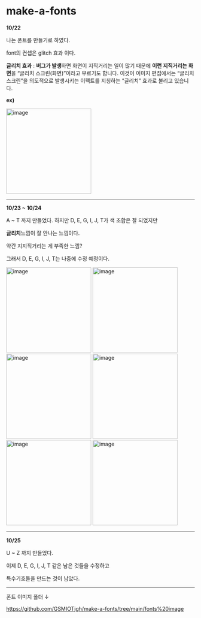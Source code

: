 # make-a-fonts
>>
**10/22**

나는 폰트를 만들기로 하였다.

font의 컨셉은 glitch 효과 이다.

**글리치 효과** : **버그가 발생**하면 화면이 지직거리는 
일이 많기 때문에 **이런 지직거리는 화면**을 
“글리치 스크린(화면)”이라고 부르기도 합니다. 
이것이 이미지 편집에서는 “글리치 스크린”을
의도적으로 발생시키는 이펙트를 지칭하는 
”글리치” 효과로 불리고 있습니다.

**ex)**


<img width="227" alt="image" src="https://github.com/GSMIOTjgh/make-a-fonts/assets/132252115/31e5f093-d882-4be6-833d-38cee50a3480">

________________________________________________________________________________

**10/23 ~ 10/24**


A ~ T 까지 만들었다.
하지만 D, E, G, I, J, T가 색 조합은 잘 되었지만

**글리치**느낌이 잘 안나는 느낌이다. 

약간 지지직거리는 게 부족한 느낌?

그래서 D, E, G, I, J, T는 나중에 수정 예정이다.

<img width="227" alt="image" src="https://github.com/GSMIOTjgh/make-a-fonts/assets/132252115/51ac797c-d9c6-4689-a54f-2b154ebc23c0">
<img width="227" alt="image" src="https://github.com/GSMIOTjgh/make-a-fonts/assets/132252115/b1836c4e-4d56-461c-a4be-ae5bfc174b3b">
<img width="227" alt="image" src="https://github.com/GSMIOTjgh/make-a-fonts/assets/132252115/3575cfd8-77cf-49a4-a7c9-503933d0c0e2">
<img width="227" alt="image" src="https://github.com/GSMIOTjgh/make-a-fonts/assets/132252115/427487ba-e622-495b-92b5-4cf93da92618">
<img width="227" alt="image" src="https://github.com/GSMIOTjgh/make-a-fonts/assets/132252115/1ce8f42b-9a47-48e6-847e-ea62e18a5298">
<img width="227" alt="image" src="https://github.com/GSMIOTjgh/make-a-fonts/assets/132252115/2c5e5824-b74d-4aa0-914b-d713a04a04ab">






_____________________________________________________________________________________

**10/25**

U ~ Z 까지 만들었다.

이제 D, E, G, I, J, T 같은 남은 것들을 수정하고

특수기호들을 만드는 것이 남았다.



_____________________________________________________________________________________

폰트 이미지 폴더 ↓

https://github.com/GSMIOTjgh/make-a-fonts/tree/main/fonts%20image
